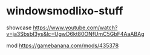 # windowsmodlixo-stuff

showcase
https://www.youtube.com/watch?v=ja3SbsbI3ys&lc=UgwD6kt80ONfUmC5GbF4AaABAg








mod
https://gamebanana.com/mods/435378
